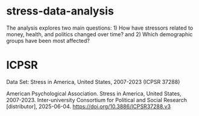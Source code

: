 # stress-data-analysis
The analysis explores two main questions: 1) How have stressors related to money, health, and politics changed over time? and 2) Which demographic groups have been most affected?

# ICPSR
Data Set: Stress in America, United States, 2007-2023 (ICPSR 37288)

American Psychological Association. Stress in America, United States, 2007-2023. Inter-university Consortium for Political and Social Research [distributor], 2025-06-04. https://doi.org/10.3886/ICPSR37288.v3
